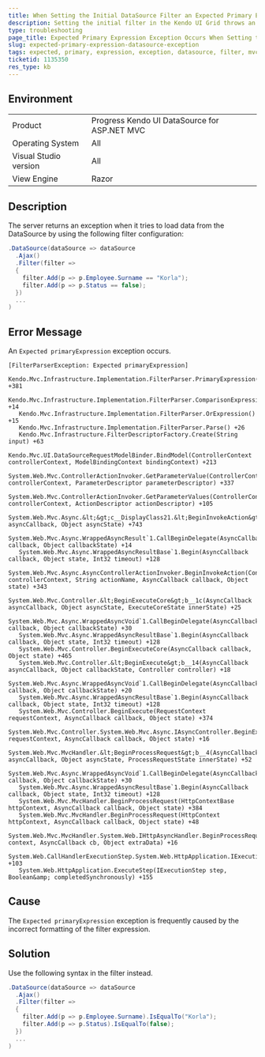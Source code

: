 ```yaml
---
title: When Setting the Initial DataSource Filter an Expected Primary Expression Exception Occurs
description: Setting the initial filter in the Kendo UI Grid throws an Expected primaryExpression exception.
type: troubleshooting
page_title: Expected Primary Expression Exception Occurs When Setting the Initial DataSource Filter - Kendo UI DataSource for ASP.NET MVC
slug: expected-primary-expression-datasource-exception
tags: expected, primary, expression, exception, datasource, filter, mvc
ticketid: 1135350
res_type: kb
---
```


## Environment

<table>
 <tr>
  <td>Product</td>
  <td>Progress Kendo UI DataSource for ASP.NET MVC</td>
 </tr>
 <tr>
  <td>Operating System</td>
  <td>All</td>
 </tr>
 <tr>
  <td>Visual Studio version</td>
  <td>All</td>
 </tr>
 <tr>
  <td>View Engine</td>
  <td>Razor</td>
 </tr>
</table>

## Description

The server returns an exception when it tries to load data from the DataSource by using the following filter configuration:

````c#
.DataSource(dataSource => dataSource
  .Ajax()
  .Filter(filter =>
  {
    filter.Add(p => p.Employee.Surname == "Korla");
    filter.Add(p => p.Status == false);
  })
  ...
)
````

## Error Message

An `Expected primaryExpression` exception occurs.

````
[FilterParserException: Expected primaryExpression]
   Kendo.Mvc.Infrastructure.Implementation.FilterParser.PrimaryExpression() +381
   Kendo.Mvc.Infrastructure.Implementation.FilterParser.ComparisonExpression() +14
   Kendo.Mvc.Infrastructure.Implementation.FilterParser.OrExpression() +15
   Kendo.Mvc.Infrastructure.Implementation.FilterParser.Parse() +26
   Kendo.Mvc.Infrastructure.FilterDescriptorFactory.Create(String input) +63
   Kendo.Mvc.UI.DataSourceRequestModelBinder.BindModel(ControllerContext controllerContext, ModelBindingContext bindingContext) +213
   System.Web.Mvc.ControllerActionInvoker.GetParameterValue(ControllerContext controllerContext, ParameterDescriptor parameterDescriptor) +337
   System.Web.Mvc.ControllerActionInvoker.GetParameterValues(ControllerContext controllerContext, ActionDescriptor actionDescriptor) +105
   System.Web.Mvc.Async.&lt;&gt;c__DisplayClass21.&lt;BeginInvokeAction&gt;b__19(AsyncCallback asyncCallback, Object asyncState) +743
   System.Web.Mvc.Async.WrappedAsyncResult`1.CallBeginDelegate(AsyncCallback callback, Object callbackState) +14
   System.Web.Mvc.Async.WrappedAsyncResultBase`1.Begin(AsyncCallback callback, Object state, Int32 timeout) +128
   System.Web.Mvc.Async.AsyncControllerActionInvoker.BeginInvokeAction(ControllerContext controllerContext, String actionName, AsyncCallback callback, Object state) +343
   System.Web.Mvc.Controller.&lt;BeginExecuteCore&gt;b__1c(AsyncCallback asyncCallback, Object asyncState, ExecuteCoreState innerState) +25
   System.Web.Mvc.Async.WrappedAsyncVoid`1.CallBeginDelegate(AsyncCallback callback, Object callbackState) +30
   System.Web.Mvc.Async.WrappedAsyncResultBase`1.Begin(AsyncCallback callback, Object state, Int32 timeout) +128
   System.Web.Mvc.Controller.BeginExecuteCore(AsyncCallback callback, Object state) +465
   System.Web.Mvc.Controller.&lt;BeginExecute&gt;b__14(AsyncCallback asyncCallback, Object callbackState, Controller controller) +18
   System.Web.Mvc.Async.WrappedAsyncVoid`1.CallBeginDelegate(AsyncCallback callback, Object callbackState) +20
   System.Web.Mvc.Async.WrappedAsyncResultBase`1.Begin(AsyncCallback callback, Object state, Int32 timeout) +128
   System.Web.Mvc.Controller.BeginExecute(RequestContext requestContext, AsyncCallback callback, Object state) +374
   System.Web.Mvc.Controller.System.Web.Mvc.Async.IAsyncController.BeginExecute(RequestContext requestContext, AsyncCallback callback, Object state) +16
   System.Web.Mvc.MvcHandler.&lt;BeginProcessRequest&gt;b__4(AsyncCallback asyncCallback, Object asyncState, ProcessRequestState innerState) +52
   System.Web.Mvc.Async.WrappedAsyncVoid`1.CallBeginDelegate(AsyncCallback callback, Object callbackState) +30
   System.Web.Mvc.Async.WrappedAsyncResultBase`1.Begin(AsyncCallback callback, Object state, Int32 timeout) +128
   System.Web.Mvc.MvcHandler.BeginProcessRequest(HttpContextBase httpContext, AsyncCallback callback, Object state) +384
   System.Web.Mvc.MvcHandler.BeginProcessRequest(HttpContext httpContext, AsyncCallback callback, Object state) +48
   System.Web.Mvc.MvcHandler.System.Web.IHttpAsyncHandler.BeginProcessRequest(HttpContext context, AsyncCallback cb, Object extraData) +16
   System.Web.CallHandlerExecutionStep.System.Web.HttpApplication.IExecutionStep.Execute() +103
   System.Web.HttpApplication.ExecuteStep(IExecutionStep step, Boolean&amp; completedSynchronously) +155
````

## Cause

The `Expected primaryExpression` exception is frequently caused by the incorrect formatting of the filter expression.

## Solution

Use the following syntax in the filter instead.

````c#
.DataSource(dataSource => dataSource
  .Ajax()
  .Filter(filter =>
  {
    filter.Add(p => p.Employee.Surname).IsEqualTo("Korla");
    filter.Add(p => p.Status).IsEqualTo(false);
  })
  ...
)
````
